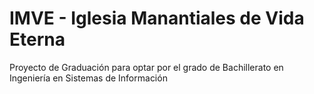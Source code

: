 # IMVE - Iglesia Manantiales de Vida Eterna
Proyecto de Graduación para optar por el grado de Bachillerato en Ingeniería en Sistemas de Información
